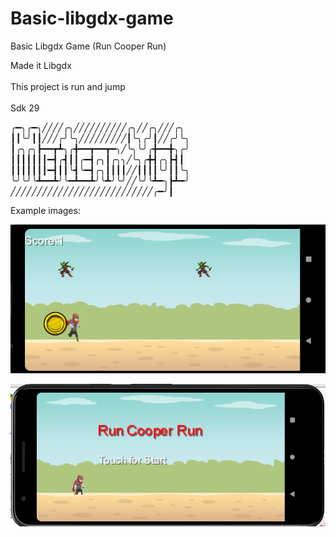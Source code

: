 # Basic-libgdx-game
 Basic Libgdx Game (Run Cooper Run)

 Made it Libgdx <br>
<br>
 This project is run and jump <br>
<br>
Sdk 29 <br>

╭━╮╭━╮╱╱╱╱╭╮╱╱╱╱╱╱╱╱╱╱╭╮╱╱╭╮╱╱╱╭╮
┃┃╰╯┃┃╱╱╱╭╯╰╮╱╱╱╱╱╱╱╱╱┃╰╮╭╯┃╱╱╭╯╰╮
┃╭╮╭╮┣━━┳┻╮╭╋━━┳━━┳━╮╱╰╮╰╯╭╋━━╋╮╭╯
┃┃┃┃┃┃┃━┫╭┫┃┃╭━┫╭╮┃╭╮╮╱╰╮╭╋┫╭╮┣┫┃
┃┃┃┃┃┃┃━┫┃┃╰┫╰━┫╭╮┃┃┃┃╱╱┃┃┃┃╰╯┃┃╰╮
╰╯╰╯╰┻━━┻╯╰━┻━━┻╯╰┻╯╰╯╱╱╰╯╰┻━╮┣┻━╯
╱╱╱╱╱╱╱╱╱╱╱╱╱╱╱╱╱╱╱╱╱╱╱╱╱╱╱╭━╯┃

Example images:

![alt text](screen1.png)

![alt text](screen2.png)